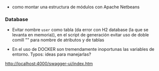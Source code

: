- como montar una estructura de módulos con Apache Netbeans

### Database

- Evitar nombre `user` como tabla (da error con H2 database (la que se levanta en memoria)), en el script de generación evitar uso de doble comill "" para nombre de atributos y de tablas

- En el uso de DOCKER son tremendamente inoportunas las variables de entorno. Typos: ideas para manejarlas?
<!-- TODO -->

<http://localhost:4000/swagger-ui/index.htm>
